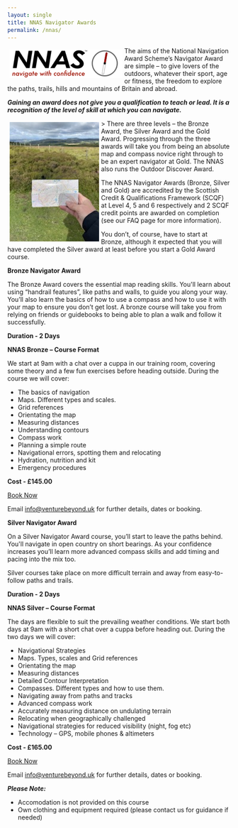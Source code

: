 ```yaml
---
layout: single
title: NNAS Navigator Awards
permalink: /nnas/
---
```

<div>
<img src="/assets/images/nnas-logo.png" style="float: left; margin: 5px;">
The aims of the National Navigation Award Scheme’s Navigator Award are simple – to give lovers of the outdoors, whatever their sport, age or fitness, the freedom to explore the paths, trails, hills and mountains of Britain and abroad.
</div>

***Gaining an award does not give you a qualification to teach or lead. It is a recognition of the level of skill at which you can navigate.***

<div>
<img src="/assets/images/image2.png" alt="map" width="40%" height="auto" style="float: left; margin: 5px;">>
There are three levels – the Bronze Award, the Silver Award and the Gold  Award. Progressing through the three awards will take you from being an absolute map and compass novice right through to be an expert navigator at Gold. The NNAS also runs the Outdoor Discover Award.

The NNAS Navigator Awards (Bronze, Silver and Gold) are accredited by the Scottish Credit & Qualifications Framework (SCQF) at Level 4, 5 and 6 respectively and 2 SCQF credit points are awarded on completion (see our FAQ page for more information).

You don’t, of course, have to start at Bronze, although it expected that you will have completed the Silver award at least before you start a Gold Award course.
</div>

**Bronze Navigator Award**

The Bronze Award covers the essential map reading skills. You'll learn about using “handrail features”, like paths and walls, to guide you along your way. You’ll also learn the basics of how to use a compass and how to use it with your map to ensure you don’t get lost. A bronze course will take you from relying on friends or guidebooks to being able to plan a walk and follow it successfully.

**Duration - 2 Days**

**NNAS Bronze – Course Format**

We start at 9am with a chat over a cuppa in our training room, covering some theory and a few fun exercises before heading outside. During the course we will cover:

- The basics of navigation
- Maps. Different types and scales.
- Grid references
- Orientating the map
- Measuring distances
- Understanding contours
- Compass work
- Planning a simple route
- Navigational errors, spotting them and relocating
- Hydration, nutrition and kit
- Emergency procedures

**Cost - £145.00**

<a href="/venturebeyond/bookingform/" class="btn btn--success">Book Now</a>

Email [info@venturebeyond.uk](mailto:info@venturebeyond.uk) for further details, dates or booking.

**Silver Navigator Award**

On a Silver Navigator Award course, you’ll start to leave the paths behind. You'll navigate in open country on short bearings. As your confidence increases you’ll learn more advanced compass skills and add timing and pacing into the mix too.

Silver courses take place on more difficult terrain and away from easy-to-follow paths and trails.

**Duration - 2 Days**

**NNAS Silver – Course Format**

The days are flexible to suit the prevailing weather conditions. We start both days at 9am with a short chat over a cuppa before heading out. During the two days we will cover:

- Navigational Strategies
- Maps. Types, scales and Grid references
- Orientating the map
- Measuring distances
- Detailed Contour Interpretation
- Compasses. Different types and how to use them.
- Navigating away from paths and tracks
- Advanced compass work
- Accurately measuring distance on undulating terrain
- Relocating when geographically challenged
- Navigational strategies for reduced visibility (night, fog etc)
- Technology – GPS, mobile phones & altimeters

**Cost - £165.00**

<a href="/venturebeyond/bookingform/" class="btn btn--success">Book Now</a>

Email [info@venturebeyond.uk](mailto:info@venturebeyond.uk) for further details, dates or booking.

***Please Note:***
- Accomodation is not provided on this course
- Own clothing and equipment required (please contact us for guidance if needed)

